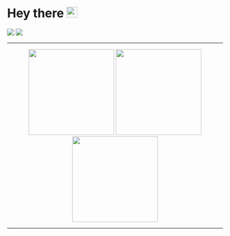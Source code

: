 # Hey there <img src="https://media.giphy.com/media/hvRJCLFzcasrR4ia7z/giphy.gif" width="25px" height="25px">

<p>
<img src="https://wakatime.com/badge/user/aeadcb88-2059-418d-8c84-15147dd38bf5.svg" />
<img src="https://www.codewars.com/users/AVor0n-rss/badges/micro" />
<!-- <img src="https://visitor-badge.glitch.me/badge?page_id=avor0n.avor0n" /> -->
</p>

<!-- ---

<div align="center">
  
  ![snake gif](https://github.com/AVor0n/AVor0n/blob/output/github-contribution-grid-snake.svg#gh-dark-mode-only)
  
</div> -->

---

<div align="center">
  <img height="200" src="https://github-readme-stats.vercel.app/api/top-langs/?username=avor0n&layout=compact&theme=outrun&langs_count=10" />
  <img height="200" src="https://github-readme-stats.vercel.app/api/wakatime?username=avor0n&layout=compact&langs_count=10&hide=other&custom_title=Wakatime%20stats&theme=outrun" />
</div>

<div align="center">
  <img height="200" src="https://github-readme-stats.vercel.app/api?username=avor0n&count_private=true&include_all_commits=true&theme=outrun" />
</div>

---

<!-- 

<a href="https://github.com/ryo-ma/github-profile-trophy"><h2>🏆 Github Profile Trophy</h2></a>
<img src="https://github-profile-trophy.vercel.app/?username=avor0n&column=8&theme=radical&no-frame=true"/>
 -->
